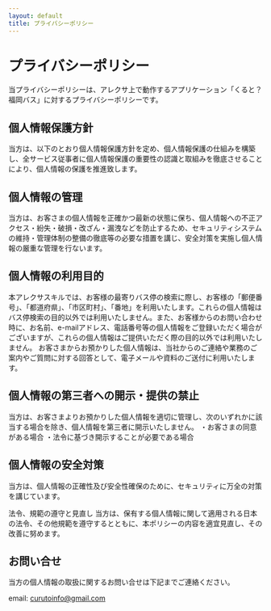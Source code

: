 ```yaml
---
layout: default
title: プライバシーポリシー
---
```


# プライバシーポリシー

当プライバシーポリシーは、アレクサ上で動作するアプリケーション「くると？福岡バス」に対するプライバシーポリシーです。

## 個人情報保護方針
当方は、以下のとおり個人情報保護方針を定め、個人情報保護の仕組みを構築し、全サービス従事者に個人情報保護の重要性の認識と取組みを徹底させることにより、個人情報の保護を推進致します。

## 個人情報の管理
当方は、お客さまの個人情報を正確かつ最新の状態に保ち、個人情報への不正アクセス・紛失・破損・改ざん・漏洩などを防止するため、セキュリティシステムの維持・管理体制の整備の徹底等の必要な措置を講じ、安全対策を実施し個人情報の厳重な管理を行ないます。

## 個人情報の利用目的
本アレクサスキルでは、お客様の最寄りバス停の検索に際し、お客様の「郵便番号」、「都道府県」、「市区町村」、「番地」を利用いたします。これらの個人情報はバス停検索の目的以外では利用いたしません。また、お客様からのお問い合わせ時に、お名前、e-mailアドレス、電話番号等の個人情報をご登録いただく場合がございますが、これらの個人情報はご提供いただく際の目的以外では利用いたしません。
お客さまからお預かりした個人情報は、当社からのご連絡や業務のご案内やご質問に対する回答として、電子メールや資料のご送付に利用いたします。

## 個人情報の第三者への開示・提供の禁止
当方は、お客さまよりお預かりした個人情報を適切に管理し、次のいずれかに該当する場合を除き、個人情報を第三者に開示いたしません。
・お客さまの同意がある場合
・法令に基づき開示することが必要である場合

## 個人情報の安全対策
当方は、個人情報の正確性及び安全性確保のために、セキュリティに万全の対策を講じています。

法令、規範の遵守と見直し
当方は、保有する個人情報に関して適用される日本の法令、その他規範を遵守するとともに、本ポリシーの内容を適宜見直し、その改善に努めます。

## お問い合せ
当方の個人情報の取扱に関するお問い合せは下記までご連絡ください。

email: curutoinfo@gmail.com